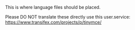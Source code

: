 This is where language files should be placed.

Please DO NOT translate these directly use this user.service: https://www.transifex.com/projects/p/tinymce/

